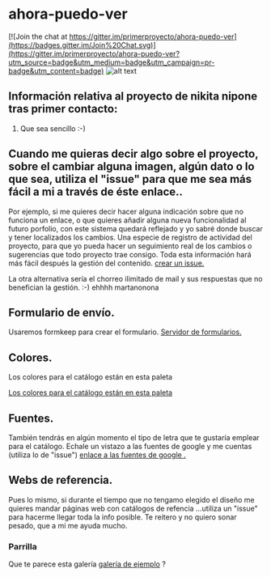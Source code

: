 
[logo]: http://nikitanipone.es/wp-content/uploads/2014/12/logo2.jpg "Nikita Nipone"
# ahora-puedo-ver

[![Join the chat at https://gitter.im/primerproyecto/ahora-puedo-ver](https://badges.gitter.im/Join%20Chat.svg)](https://gitter.im/primerproyecto/ahora-puedo-ver?utm_source=badge&utm_medium=badge&utm_campaign=pr-badge&utm_content=badge)
![alt text](http://nikitanipone.es/wp-content/uploads/2015/04/portada4-1049x600.jpg "Coleccion Ahora puedo ver")
## Información relativa al proyecto de nikita nipone tras primer contacto:
1. Que sea sencillo :-)



## Cuando me quieras decir algo sobre el proyecto, sobre el cambiar alguna imagen, algún dato o lo que sea, utiliza el "issue" para que me sea más fácil a mi a través de éste enlace..

Por ejemplo, si me quieres decir hacer alguna indicación sobre que no funciona un enlace, o que quieres añadir alguna nueva funcionalidad al futuro porfolio, con este sistema quedará reflejado y yo sabré donde buscar y tener localizados los cambios. Una especie de registro de actividad del proyecto, para que yo pueda hacer un seguimiento real de los cambios o sugerencias que todo proyecto trae consigo. Toda esta información hará más fácil después la gestión del contenido.
[crear un issue.](https://github.com/primerproyecto/ahora-puedo-ver/issues/new)

La otra alternativa sería el chorreo ilimitado de mail y sus respuestas que no benefician la gestión. :-) ehhhh martanonona

## Formulario de envío.
Usaremos formkeep para crear el formulario.
[Servidor de formularios.](https://formkeep.com/)

## Colores.

Los colores para el catálogo están en esta paleta

[Los colores para el catálogo están en esta paleta](https://coolors.co/app/101912-4f0f2b-c9b39f-e2cbc3-fff6db)

## Fuentes.
También tendrás en algún momento el tipo de letra que te gustaría emplear para el catálogo. Echale un vistazo a las fuentes de google y me cuentas (utiliza lo de "issue") [enlace a las fuentes de google .](https://www.google.com/fonts)

## Webs de referencia.
Pues lo mismo, si durante el tiempo que no tengamo elegido el diseño me quieres mandar páginas web con catálogos de refencia ...utiliza un "issue" para hacerme llegar toda la info posible. Te reitero y no quiero sonar pesado, que a mi me ayuda mucho.

### Parrilla
Que te parece esta galería [galería de ejemplo](http://sachinchoolur.github.io/lightGallery/) ?
